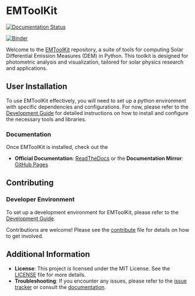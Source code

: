 # EMToolKit

[![Documentation Status](https://readthedocs.org/projects/emtoolkit/badge/?version=latest)](https://emtoolkit.readthedocs.io/en/latest/?badge=latest)

[![Binder](https://mybinder.org/badge_logo.svg)](https://mybinder.org/v2/gh/jeplowman/EMToolKit/develop)

Welcome to the [EMToolKit](https://github.com/jeplowman/EMToolKit) repository, a suite of tools for computing Solar Differential Emission Measures (DEM) in Python. This toolkit is designed for photometric analysis and visualization, tailored for solar physics research and applications.

## User Installation

To use EMToolKit effectively, you will need to set up a python environment with specific dependencies and configurations. For now, please refer to the [Development Guide](develop.md) for detailed instructions on how to install and configure the necessary tools and libraries.

### Documentation

Once EMToolKit is installed, check out the

- **Official Documentation**: [ReadTheDocs](https://emtoolkit.readthedocs.io/en/latest/?badge=latest)
or the  **Documentation Mirror**: [GitHub Pages](https://jeplowman.github.io/EMToolKit/)

## Contributing

### Developer Environment
To set up a development environment for EMToolKit, please refer to the [Development Guide](develop.md).

Contributions are welcome! Please see the [contribute](contribute.md) file for details on how to get involved.




## Additional Information

- **License**: This project is licensed under the MIT License. See the [LICENSE](LICENSE) file for more details.
- **Troubleshooting**: If you encounter any issues, please refer to the [issue tracker](https://github.com/jeplowman/EMToolKit/issues) or consult the [documentation](https://emtoolkit.readthedocs.io/en/latest/?badge=latest).